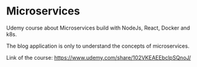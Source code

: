 # Microservices
Udemy course about Microservices build with NodeJs, React, Docker and k8s.

The blog application is only to understand the concepts of microservices.

Link of the course: https://www.udemy.com/share/102VKEAEEbclpSQnoJ/

